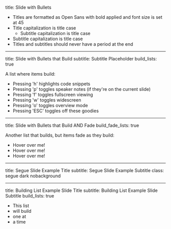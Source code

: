 title:      Slide with Bullets

- Titles are formatted as Open Sans with bold applied and font size is set at 45
- Title capitalization is title case
    - Subtitle capitalization is title case
- Subtitle capitalization is title case
- Titles and subtitles should never have a period at the end

---

title: Slide with Bullets that Build
subtitle: Subtitle Placeholder
build_lists: true

A list where items build:

- Pressing 'h' highlights code snippets
- Pressing 'p' toggles speaker notes (if they're on the current slide)
- Pressing 'f' toggles fullscreen viewing
- Pressing 'w' toggles widescreen
- Pressing 'o' toggles overview mode
- Pressing 'ESC' toggles off these goodies

---

title: Slide with Bullets that Build AND Fade
build_fade_lists: true

Another list that builds, but items fade as they build:

- Hover over me!
- Hover over me!
- Hover over me!

---

title:      Segue Slide Example Title
subtitle:   Segue Slide Example Subtitle
class:      segue dark nobackground

---

title:          Building List Example Slide Title
subtitle:       Building List Example Slide Subtitle
build_lists:    true

- This list
- will build
- one at
- a time
